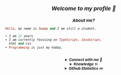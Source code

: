 <h2 align="center"><i><small>Welcome to my profile 👀</h2>
<h3 align="center">About me?</h3>

```rb
Hello, my name is Swamp and I am still a student.

• I am 22 years
• I am currently focusing on TypeScript, JavaScript,
  html and css
• Programming is just my hobby.
```
<br>
<details align="center"><summary><b>Connect with me 👋</b></summary><br>
<p align="center">
  <a href="https://instagram.com/07.5.01" target="_blank">
    <img src="https://img.shields.io/badge/instagram-%23E4405F.svg?&style=for-the-badge&logo=instagram&logoColor=white&color=071A2C" alt="Instagram"/>
  </a>
  <a href="https://wa.me/50768888888" target="_blank">
    <img src="https://img.shields.io/badge/whatsapp-%2312100E.svg?&style=for-the-badge&logo=whatsapp&logoColor=white&color=071A2C" alt="WhatsApp"/>
  </a>
</p>
</details>

<details align="center"><summary><b>Knowledge ✨</b></summary><br>

<p align="center">
  <img alt="html" src="https://img.shields.io/badge/HTML-e34c26?style=for-the-badge&logo=html5&logoColor=white">
  <img alt="css" src="https://img.shields.io/badge/CSS-00000?style=for-the-badge&logo=css3">
  <img alt="javascript" src="https://img.shields.io/badge/JavaScript-000000?style=for-the-badge&logo=javascript">
  <img alt="python" src="https://img.shields.io/badge/Python-000000?style=for-the-badge&logo=python">
  <img alt="php" src="https://img.shields.io/badge/PHP-000000?style=for-the-badge&logo=php">
  <img alt="typescript" src="https://img.shields.io/badge/TypeScript-000000?style=for-the-badge&logo=typescript">
 </p>
</details>

<details align="center"><summary><b>Github Statistics 💤</b></summary><br>
  
<div align="center">
<br>
<a href="https://github.com/swaump"><img src="https://github-readme-stats.vercel.app/api?username=swaump&bg_color=071A2C&title_color=fff&text_color=fff&icon_color=fff&hide_border=true&show_icons=true" /></>
<a href="https://github.com/swaump"><img src="https://github-readme-stats.vercel.app/api/top-langs?username=Azyansah&bg_color=071A2C&title_color=fff&text_color=fff&hide_border=true&show_icons=true&layout=compact" /></a>
<img src="https://github-readme-streak-stats.herokuapp.com/?user=swaump&bg_color=071A2C" />
<a href="https://github.com/swaump/github-profile-trophy"><img src="https://github-profile-trophy.vercel.app/?username=swaump&theme=onedark" /></a>
</div>
</details>
